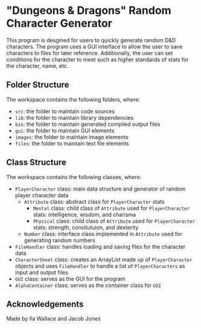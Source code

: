 # "Dungeons & Dragons" Random Character Generator
This program is desgined for users to quickly generate
random D&D characters. The program uses a GUI interface
to allow the user to save characters to files for later reference. Additionally, the user can set conditions for the character to meet such as higher standards of stats for the character, name, etc.

## Folder Structure
The workspace contains the following folders, where:

- `src`: the folder to maintain code sources
- `lib`: the folder to maintain library dependencies
- `bin`: the folder to maintain generated compiled output files
- `gui`: the folder to maintain GUI elements
- `images`: the folder to maintain image elements
- `files`: the folder to maintain text file elements

## Class Structure
The workspace contains the following classes, where:

- `PlayerCharacter` class: main data structure and generator of random player character data
  - `Attribute` class: abstract class for `PlayerCharacter` stats
    - `Mental` class: child class of `Attribute` used for `PlayerCharacter` stats: intelligence, wisdom, and charisma
    - `Physical` class: child class of `Attribute` used for `PlayerCharacter` stats: strength, consitutuion, and dexterity 
  - `Number` class: interface class implemented in `Attribute` used for generating random numbers
- `FileHandler` class: handles loading and saving files for the character data
- `CharacterSheet` class: creates an ArrayList made up of `PlayerCharacter` objects and uses `FileHandler` to handle a list of `PlayerCharacters` as input and output files
- `GUI` class: serves as the GUI for the program
- `AlphaContainer` class: serves as the container class for `GUI`

## Acknowledgements
Made by Ila Wallace and Jacob Jones
